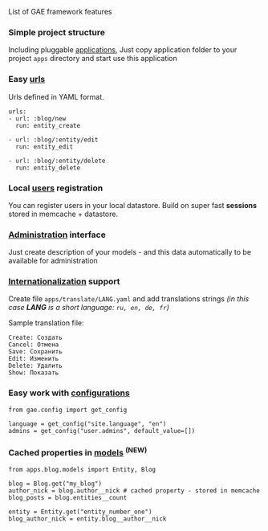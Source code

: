 List of GAE framework features

### Simple project structure ###

Including pluggable [applications](Apps.md), Just copy application folder to your project `apps` directory and start use this application

### Easy [urls](Config#Urls_mapping.md) ###

Urls defined in YAML format.

```
urls:
- url: :blog/new
  run: entity_create

- url: :blog/:entity/edit
  run: entity_edit

- url: :blog/:entity/delete
  run: entity_delete
```

### Local [users](AppsUser.md) registration ###

You can register users in your local datastore. Build on super fast **sessions** stored in memcache + datastore.

### [Administration](AppsAdmin.md) interface ###

Just create description of your models - and this data automatically to be available for administration

### [Internationalization](Translate.md) support ###

Create file `apps/translate/LANG.yaml` and add translations strings _(in this case **LANG** is a short language: `ru, en, de, fr`)_

Sample translation file:
```
Create: Создать
Cancel: Отмена
Save: Сохранить
Edit: Изменить
Delete: Удалить
Show: Показать
```

### Easy work with [configurations](Config.md) ###

```
from gae.config import get_config

language = get_config("site.language", "en")
admins = get_config("user.admins", default_value=[])
```


### Cached properties in [models](Models.md) <sup>(NEW)</sup> ###

```
from apps.blog.models import Entity, Blog

blog = Blog.get("my_blog")
author_nick = blog.author__nick # cached property - stored in memcache
blog_posts = blog.entities__count

entity = Entity.get("entity_number_one")
blog_author_nick = entity.blog__author__nick
```